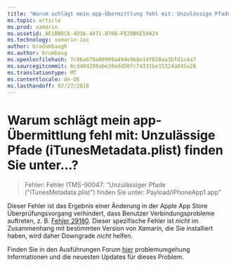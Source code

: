 ```yaml
---
title: "Warum schlägt mein app-Übermittlung fehl mit: Unzulässige Pfade (iTunesMetadata.plist) finden Sie unter...?"
ms.topic: article
ms.prod: xamarin
ms.assetid: AE1BBDC6-4D3A-4471-876B-FE28B6E59A24
ms.technology: xamarin-ios
author: bradumbaugh
ms.author: brumbaug
ms.openlocfilehash: 7c96a879a90999a494e9b8e14f028aa3bfd1c4a7
ms.sourcegitcommit: 6cd40d190abe38edd50fc74331be15324a845a28
ms.translationtype: MT
ms.contentlocale: de-DE
ms.lasthandoff: 02/27/2018
---
```

# <a name="why-does-my-app-submission-fail-with-disallowed-paths--itunesmetadataplist--found-at--"></a>Warum schlägt mein app-Übermittlung fehl mit: Unzulässige Pfade (iTunesMetadata.plist) finden Sie unter...?

> Fehler: Fehler ITMS-90047: "Unzulässiger Pfade ("iTunesMetadata.plist") finden Sie unter: Payload/iPhoneApp1.app"

Dieser Fehler ist das Ergebnis einer Änderung in der Apple App Store Überprüfungsvorgang verhindert, dass Benutzer Verbindungsprobleme auftreten, z. B. [Fehler 29180](https://bugzilla.xamarin.com/show_bug.cgi?id=29180). Dieser spezifische Fehler ist _nicht_ im Zusammenhang mit bestimmten Version von Xamarin, die Sie installiert haben, wird daher Downgrade _nicht_ helfen.

Finden Sie in den Ausführungen Forum [hier](https://forums.xamarin.com/discussion/40388/disallowed-paths-itunesmetadata-plist-found-at-when-submitting-to-app-store/p1) problemumgehung Informationen und die neuesten Updates für dieses Problem.
